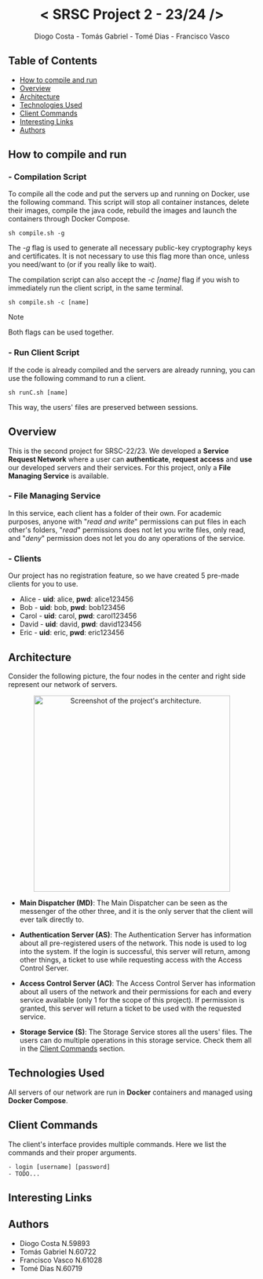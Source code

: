 <div align="center">
    <h1>&lt SRSC Project 2 - 23/24 /&gt </h1>
    Diogo Costa - Tomás Gabriel - Tomé Dias - Francisco Vasco
</div>

## Table of Contents

- [How to compile and run](#how-to-compile-and-run)
- [Overview](#overview)
- [Architecture](#architecture)
- [Technologies Used](#technologies-used)
- [Client Commands](#client-commands)
- [Interesting Links](#interesting-links)
- [Authors](#authors)

## How to compile and run
### - Compilation Script
To compile all the code and put the servers up and running on Docker, use the following
command. This script will stop all container instances, delete their images, compile the
java code, rebuild the images and launch the containers through Docker Compose.

```
sh compile.sh -g
```

The _-g_ flag is used to generate all necessary public-key cryptography keys and certificates.
It is not necessary to use this flag more than once, unless you need/want to (or if you
really like to wait).

The compilation script can also accept the _-c [name]_ flag if you wish to immediately run the
client script, in the same terminal.

```
sh compile.sh -c [name]
```

> [!NOTE]
> Both flags can be used together.

### - Run Client Script
If the code is already compiled and the servers are already running, you can use the following command to run a client.

```
sh runC.sh [name]
```

This way, the users' files are preserved between sessions.

## Overview
This is the second project for SRSC-22/23. We developed a **Service Request Network**
where a user can **authenticate**, **request access** and **use** our developed servers and
their services. For this project, only a **File Managing Service** is available.

### - File Managing Service
In this service, each client has a folder of their own. For academic purposes, anyone with 
"_read and write_" permissions can put files in each other's folders, "_read_" permissions does
not let you write files, only read, and "_deny_" permission does not let you do any operations
of the service.

### - Clients
Our project has no registration feature, so we have created 5 pre-made clients for you to use.

- Alice - **uid**: alice, **pwd**: alice123456
- Bob - **uid**: bob, **pwd**: bob123456
- Carol - **uid**: carol, **pwd**: carol123456
- David - **uid**: david, **pwd**: david123456
- Eric - **uid**: eric, **pwd**: eric123456

## Architecture

Consider the following picture, the four nodes in the center and right side represent our
network of servers.

<div align="center">
    <img src="https://i.imgur.com/RK8gxO6.png" alt="Screenshot of the project's architecture." width="400"/>
</div>


- **Main Dispatcher (MD)**: The Main Dispatcher can be seen as the
messenger of the other three, and it is the only server that the client will ever
talk directly to.


- **Authentication Server (AS)**: The Authentication Server has information about all
pre-registered users of the network. This node is used to log into the system. If the
login is successful, this server will return, among other things, a ticket to use while
requesting access with the Access Control Server.


- **Access Control Server (AC)**: The Access Control Server has information about all users
of the network and their permissions for each and every service available (only 1 for the
scope of this project). If permission is granted, this server will return a ticket to be
used with the requested service.


- **Storage Service (S)**: The Storage Service stores all the users' files. The users can do
multiple operations in this storage service. Check them all in the [Client Commands](#client-commands) section.

## Technologies Used
All servers of our network are run in **Docker** containers and managed using
**Docker Compose**.

## Client Commands
The client's interface provides multiple commands. Here we list the commands and their
proper arguments.

```
- login [username] [password]
- TODO...
```

## Interesting Links

## Authors
- Diogo Costa N.59893
- Tomás Gabriel N.60722
- Francisco Vasco N.61028
- Tomé Dias N.60719